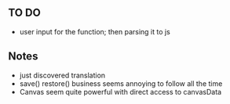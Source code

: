 ## TO DO 
- user input for the function; then parsing it to js
## Notes
- just discovered translation
- save() restore() business seems annoying to follow all the time
- Canvas seem quite powerful with direct access to canvasData
